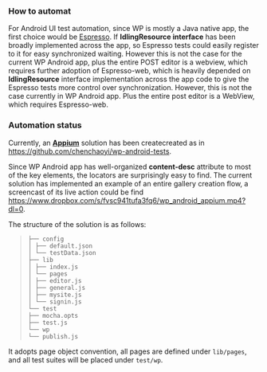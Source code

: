 ### How to automat

For Android UI test automation, since WP is mostly a Java native app, the first choice would be [Espresso](https://developer.android.com/training/testing/ui-testing/espresso-testing.html). If **IdlingResource interface** has been broadly implemented across the app, so Espresso tests could easily register to it for easy synchronized waiting. However this is not the case for the current WP Android app, plus the entire POST editor is a webview, which requires further adoption of Espresso-web, which is heavily depended on **IdlingResource** interface implementation across the app code to give the Espresso tests more control over synchronization. However, this is not the case currently in WP Android app. Plus the entire post editor is a WebView, which requires Espresso-web.

### Automation status

Currently, an [**Appium**](http://appium.io/) solution has been createcreated as in https://github.com/chenchaoyi/wp-android-tests. 

Since WP Android app has well-organized **content-desc** attribute to most of the key elements, the locators are surprisingly easy to find. The current solution has implemented an example of an entire gallery creation flow, a screencast of its live action could be find https://www.dropbox.com/s/fvsc941tufa3fq6/wp_android_appium.mp4?dl=0.

The structure of the solution is as follows:

> ```
> ├── config
> │ ├── default.json
> │ └── testData.json
> ├── lib
> │ ├── index.js
> │ └── pages
> │ ├── editor.js
> │ ├── general.js
> │ ├── mysite.js
> │ └── signin.js
> └── test
> ├── mocha.opts
> ├── test.js
> └── wp
> └── publish.js
> ```

It adopts page object convention, all pages are defined under `lib/pages`, and all test suites will be placed under `test/wp`.
